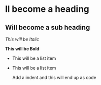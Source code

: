 ll become a heading
==============

Will become a sub heading
--------------

*This will be Italic*

**This will be Bold**

- This will be a list item
- This will be a list item

    Add a indent and this will end up as code
